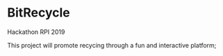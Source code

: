# BitRecycle
Hackathon RPI 2019

This project will promote recycing through a fun and interactive platform;


